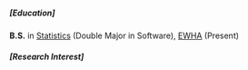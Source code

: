 <p></p>

##### [Education]
**B.S.** in [Statistics](https://stat.ewha.ac.kr/statistics/index.do) (Double Major in Software), [EWHA](http://www.ewha.ac.kr/ewha/index.do) (Present)

##### [Research Interest]
